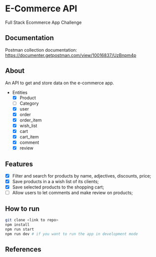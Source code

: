 # E-Commerce API
Full Stack Ecommerce App Challenge

## Documentation
Postman collection documentation:
https://documenter.getpostman.com/view/10016837/UzBnpm4p

## About
An API to get and store data on the e-commerce app.
- Entities
    - [x] Product
    - [ ] Category
    - [x] user
    - [x] order
    - [x] order_item
    - [x] wish_list
    - [x] cart
    - [x] cart_item
    - [x] comment
    - [x] review

## Features
- [x]  Filter and search for products by name, adjectives, discounts, price;
- [x]  Save products in a a wish list of its clients;
- [x]  Save selected products to the shopping cart;
- [ ]  Allow users to let comments and make review on products;

## How to run
```bash
git clone <link to repo>
npm install
npm run start 
npm run dev # if you want to run the app in development mode
```

## References
